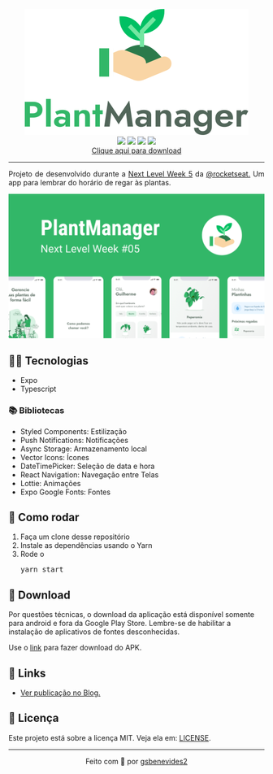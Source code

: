 <p align="center">
<img alt="PlantManager" title="PlantManager" src=".github/logo.svg" />
<br>
<img src="https://img.shields.io/badge/TypeScript-32B768?style=for-the-badge&logo=typescript&logoColor=white">
<img src="https://img.shields.io/badge/Expo-32B768?style=for-the-badge&logo=expo&logoColor=white">
<img src="https://img.shields.io/badge/React Native-32B768?style=for-the-badge&logo=react&logoColor=white">
<img src="https://img.shields.io/badge/Styled Components-32B768?style=for-the-badge&logo=styledcomponents&logoColor=white"><br>
<a href="">Clique aqui para download</a>
</p>
<hr>
<p align="justify" >Projeto de desenvolvido durante a <a href="https://nextlevelweek.com">Next Level Week 5</a> da <a href="https://github.com/rocketseat">@rocketseat.</a> Um app para lembrar do horário de regar às plantas.</p>

<p align="center">
  <img src=".github/capa.png">
</p>

<h2>👨‍💻 Tecnologias</h2>
<ul>
<li>Expo</li>
<li>Typescript</li>
</ul>
<h3>📚 Bibliotecas</h3>
<ul>
<li>Styled Components: Estilização</li>
<li>Push Notifications: Notificações</li>
<li>Async Storage: Armazenamento local</li>
<li>Vector Icons: Ícones</li>
<li>DateTimePicker: Seleção de data e hora</li>
<li>React Navigation: Navegação entre Telas</li>
<li>Lottie: Animações</li>
<li>Expo Google Fonts: Fontes</li>
</ul>

<h2>🏃 Como rodar</h2>
<ol>
<li>Faça um clone desse repositório</li>
<li>Instale as dependências usando o Yarn</li>
<li>Rode o <pre>yarn start</pre></li>
</ol>

<h2>📲 Download</h2>
<p>Por questões técnicas, o download da aplicação está disponível somente para android e fora da Google Play Store. Lembre-se de habilitar a instalação de aplicativos de fontes desconhecidas.</p>
<p>Use o <a href="https://github.com/gsbenevides2/nlw-05-plantmanager/releases/tag/1.0.0"> link</a> para fazer download do APK.</p>


<h2>🔗 Links</h2>
<ul>
<li><a href="https://gui.dev.br/blog/post/uma-semana-puxada-por%C3%A9m-incr%C3%ADvel-%F0%9F%9A%80">Ver publicação no Blog.</a></li>
</ul>

<h2>📃 Licença</h2>
<p>Este projeto está sobre a licença MIT. Veja ela em: <a href="LICENSE">LICENSE</a>.</p>
<hr/>
<p align="center">Feito com 💚 por <a href="https://gui.dev.br">gsbenevides2</a><b>
